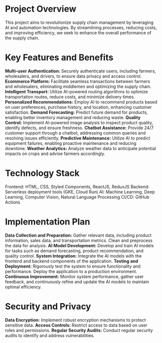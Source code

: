 # Project Overview
This project aims to revolutionize supply chain management by leveraging AI and automation technologies. By streamlining processes, reducing costs, and improving efficiency, we seek to enhance the overall performance of the supply chain.

# Key Features and Benefits
**Multi-user Authentication:** Securely authenticate users, including farmers, wholesalers, and drivers, to ensure data privacy and access control.
**Ecommerce Platform:** Facilitate seamless transactions between farmers and wholesalers, eliminating middlemen and optimizing the supply chain.
**Intelligent Transport:** Utilize AI-powered routing algorithms to optimize transportation routes, reduce costs, and minimize delivery times.
**Personalized Recommendations:** Employ AI to recommend products based on user preferences, purchase history, and location, enhancing customer satisfaction.
**Demand Forecasting:** Predict future demand for products, enabling better inventory management and reducing waste.
**Quality Control:** Implement AI-powered image analysis to inspect product quality, identify defects, and ensure freshness.
**Chatbot Assistance:** Provide 24/7 customer support through a chatbot, addressing common queries and resolving issues efficiently.
**Predictive Maintenance:** Utilize AI to predict equipment failures, enabling proactive maintenance and reducing downtime.
**Weather Analytics:** Analyze weather data to anticipate potential impacts on crops and advise farmers accordingly.

# Technology Stack
Frontend: HTML, CSS, Styled Components, ReactJS, ReduxJS
Backend: Serverless deployment tools (GKE, Cloud Run)
AI: Machine Learning, Deep Learning, Computer Vision, Natural Language Processing
CI/CD: GitHub Actions

# Implementation Plan
**Data Collection and Preparation:** Gather relevant data, including product information, sales data, and transportation metrics. Clean and preprocess the data for analysis.
**AI Model Development:** Develop and train AI models for tasks such as demand forecasting, product recommendation, and quality control.
**System Integration:** Integrate the AI models with the frontend and backend components of the application.
**Testing and Deployment:** Rigorously test the system to ensure functionality and performance. Deploy the application to a production environment.
**Continuous Improvement:** Monitor system performance, gather user feedback, and continuously refine and update the AI models to maintain optimal efficiency.

# Security and Privacy
**Data Encryption:** Implement robust encryption mechanisms to protect sensitive data.
**Access Controls:** Restrict access to data based on user roles and permissions.
**Regular Security Audits:** Conduct regular security audits to identify and address vulnerabilities.

